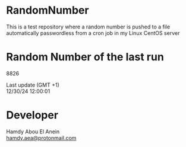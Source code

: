 # RandomNumber    
This is a test repository where a random number is pushed to a file automatically passwordless from a cron job in my Linux CentOS server    
# Random Number of the last run   
8826
      
Last update (GMT +1)    
12/30/24 12:00:01
# Developer    
Hamdy Abou El Anein   
hamdy.aea@protonmail.com
